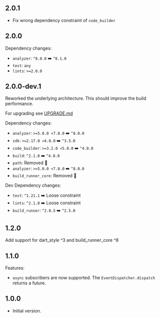 ## 2.0.1

- Fix wrong dependency constraint of `code_builder`

## 2.0.0

Dependency changes:
- `analyzer`: `^8.0.0` ➡️ `^8.1.0`
- `test`: `any`
- `lints`: `>=2.0.0`

## 2.0.0-dev.1

Reworked the underlying architecture. This should improve the build performance.

For upgrading see [UPGRADE.md](UPGRADE.md)

Dependency changes:
- `analyzer`: `>=5.0.0 <7.0.0` ➡️ `^8.0.0`
- `sdk`: `>=2.17.0 <4.0.0` ➡️ `^3.5.0`
- `code_builder`: `>=3.2.0 <5.0.0` ➡️ `^4.0.0`
- `build`: `^2.1.0` ➡️ `^4.0.0`
- `path`: Removed 🎉
- `analyzer`: `>=5.0.0 <7.0.0` ➡️ `^8.0.0`
- `build_runner_core`: Removed 🎉

Dev Dependency changes:
- `test`: `^1.21.1` ➡️ Loose constraint
- `lints`: `^2.1.0` ➡️ Loose constraint
- `build_runner`: `^2.0.5` ➡️ `^2.5.0`

## 1.2.0

Add support for dart_style ^3 and build_runner_core ^8 

## 1.1.0

Features:
- `async` subscribers are now supported. The `EventDispatcher.dispatch` returns a future. 

## 1.0.0

- Initial version.
